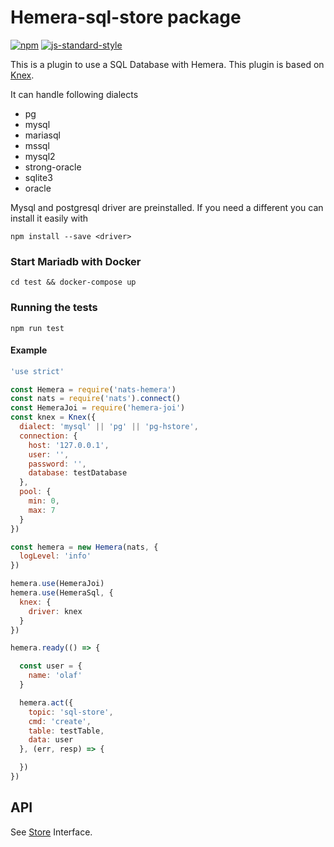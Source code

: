 # Hemera-sql-store package

[![npm](https://img.shields.io/npm/v/hemera-sql-store.svg?maxAge=3600)](https://www.npmjs.com/package/hemera-sql-store)
[![js-standard-style](https://img.shields.io/badge/code%20style-standard-brightgreen.svg)](http://standardjs.com)

This is a plugin to use a SQL Database with Hemera.
This plugin is based on [Knex](http://knexjs.org/).

It can handle following dialects

- pg
- mysql
- mariasql
- mssql
- mysql2
- strong-oracle
- sqlite3
- oracle

Mysql and postgresql driver are preinstalled. If you need a different you can install it easily with
```
npm install --save <driver>
```

### Start Mariadb with Docker

```
cd test && docker-compose up
```

### Running the tests

```
npm run test
```

#### Example

```js
'use strict'

const Hemera = require('nats-hemera')
const nats = require('nats').connect()
const HemeraJoi = require('hemera-joi')
const knex = Knex({
  dialect: 'mysql' || 'pg' || 'pg-hstore',
  connection: {
    host: '127.0.0.1',
    user: '',
    password: '',
    database: testDatabase
  },
  pool: {
    min: 0,
    max: 7
  }
})

const hemera = new Hemera(nats, {
  logLevel: 'info'
})

hemera.use(HemeraJoi)
hemera.use(HemeraSql, {
  knex: {
    driver: knex
  }
})

hemera.ready(() => {

  const user = {
    name: 'olaf'
  }

  hemera.act({
    topic: 'sql-store',
    cmd: 'create',
    table: testTable,
    data: user
  }, (err, resp) => {

  })
})
```

## API

See [Store](https://github.com/hemerajs/hemera/tree/master/packages/hemera-store) Interface.
